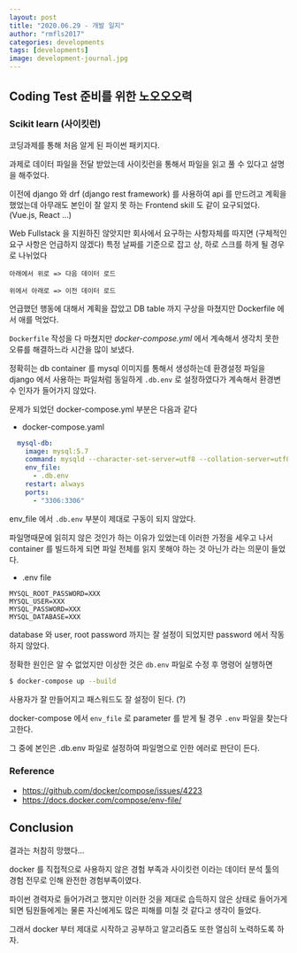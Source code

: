 ```yaml
---
layout: post
title: "2020.06.29 - 개발 일지"
author: "rmfls2017"
categories: developments
tags: [developments]
image: development-journal.jpg
---
```


## Coding Test 준비를 위한 노오오오력

### Scikit learn (사이킷런)

코딩과제를 통해 처음 알게 된 파이썬 패키지다.

과제로 데이터 파일을 전달 받았는데 사이킷런을 통해서 파일을 읽고 풀 수 있다고 설명을 해주었다.

이전에 django 와 drf (django rest framework) 를 사용하여 api 를 만드려고 계획을 했었는데 아무래도 본인이 잘 알지 못 하는 Frontend skill 도 같이 요구되었다. (Vue.js, React ...)

Web Fullstack 을 지원하진 않앗지만 회사에서 요구하는 사항자체를 따지면 (구체적인 요구 사항은 언급하지 않겠다) 특정 날짜를 기준으로 잡고 상, 하로 스크를 하게 될 경우로 나뉘었다

`아래에서 위로 => 다음 데이터 로드`

`위에서 아래로 => 이전 데이터 로드`

언급했던 행동에 대해서 계획을 잡았고 DB table 까지 구상을 마쳤지만 Dockerfile 에서 애를 먹었다.

`Dockerfile` 작성을 다 마쳤지만 *docker-compose.yml* 에서 계속해서 생각치 못한 오류를 해결하느라 시간을 많이 보냈다.

정확히는 db container 를 mysql 이미지를 통해서 생성하는데 환경설정 파일을 django 에서 사용하는 파일처럼 동일하게 `.db.env` 로 설정하였다가 계속해서 환경변수 인자가 들어가지 않았다.

문제가 되었던 docker-compose.yml 부분은 다음과 같다

- docker-compose.yaml

```yaml
  mysql-db:
    image: mysql:5.7
    command: mysqld --character-set-server=utf8 --collation-server=utf8_general_ci
    env_file:
      - .db.env
    restart: always
    ports:
      - "3306:3306"
```

env_file 에서 `.db.env` 부분이 제대로 구동이 되지 않았다.

파일명때문에 읽히지 않은 것인가 하는 이유가 있었는데 이러한 가정을 세우고 나서 container 를 빌드하게 되면 파일 전체를 읽지 못해야 하는 것 아닌가 라는 의문이 들었다.

- .env file

```
MYSQL_ROOT_PASSWORD=XXX
MYSQL_USER=XXX
MYSQL_PASSWORD=XXX
MYSQL_DATABASE=XXX
```

database 와 user, root password 까지는 잘 설정이 되었지만 password 에서 작동하지 않았다.

정확한 원인은 알 수 없었지만 이상한 것은 `db.env` 파일로 수정 후 명령어 실행하면

```bash
$ docker-compose up --build
```

사용자가 잘 만들어지고 패스워드도 잘 설정이 된다. (?)

docker-compose 에서 `env_file` 로 parameter 를 받게 될 경우 `.env` 파일을 찾는다고한다.

그 중에 본인은 .db.env 파일로 설정하여 파일명으로 인한 에러로 판단이 든다.

### Reference

* https://github.com/docker/compose/issues/4223
* https://docs.docker.com/compose/env-file/

## Conclusion

결과는 처참히 망했다...

docker 를 직접적으로 사용하지 않은 경험 부족과 사이킷런 이라는 데이터 분석 툴의 경험 전무로 인해 완전한 경험부족이였다.

파이썬 경력자로 들어가려고 했지만 이러한 것을 제대로 습득하지 않은 상태로 들어가게 되면 팀원들에게는 물론 자신에게도 많은 피해를 미칠 것 같다고 생각이 들었다.

그래서 docker 부터 제대로 시작하고 공부하고 알고리즘도 또한 열심히 노력하도록 하자.
